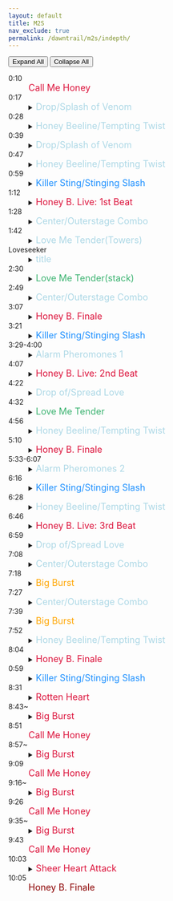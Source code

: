 ```yaml
---
layout: default
title: M2S
nav_exclude: true
permalink: /dawntrail/m2s/indepth/
---
```

<script>
      const expandElements = shouldExpand => {
        let detailsElements = document.querySelectorAll("details");

        detailsElements = [...detailsElements];

        if (shouldExpand) {
            detailsElements.map(item => item.setAttribute("open", shouldExpand));
        } else {
            detailsElements.map(item => item.removeAttribute("open"));
        }
    };
</script>
<button type="button" name="button" class="btn" onClick="expandElements(true)">Expand All</button> <button type="button" name="button" class="btn" onClick="expandElements(false)">Collapse All</button>
<dl>
  <dt>0:10</dt>
  <dd>
    <font size="4" color="Crimson">Call Me Honey</font>
  </dd>
  <dt>0:17</dt>
  <dd>
    <details><summary><font size="4" color="LightBlue">Drop/Splash of Venom</font></summary>
      Drop will store a pair stack for later, Splash will store a spread.
    </details>
  </dd>
  <dt>0:28</dt>
  <dd>
    <details><summary><font size="4" color="LightBlue">Honey Beeline/Tempting Twist</font></summary>
      Honey Beeline will cast a line aoe the width of the boss hitbox, followed by 8 circle aoes on the sides, leaving a safe line down the center.
Tempting Twist will be a donut aoe first, followed by a different set of circles leaving space on each intercard safe.
Resolve the stored spread or pair stack here.
    </details>
  </dd>
  <dt>0:39</dt>
  <dd>
    <details><summary><font size="4" color="LightBlue">Drop/Splash of Venom</font></summary>
      Drop will store a pair stack for later, Splash will store a spread.
      This Drop or Spread will always be the opposite of the first.
    </details>
  </dd>
  <dt>0:47</dt>
  <dd>
    <details><summary><font size="4" color="LightBlue">Honey Beeline/Tempting Twist</font></summary>
      Honey Beeline will cast a line aoe the width of the boss hitbox, followed by 8 circle aoes on the sides, leaving a safe line down the center.
Tempting Twist will be a donut aoe first, followed by a different set of circles leaving space on each intercard safe.
Resolve the stored spread or pair stack here.
      This will always be the opposite aoe as the first one.
    </details>
  </dd>
  <dt>0:59</dt>
  <dd>
    <details><summary><font size="4" color="DodgerBlue">Killer Sting/Stinging Slash</font></summary>
      Killer Sting is a tank stack, Stinging Slash is a conal cleave on first and second aggro.
    </details>
  </dd>
  <dt>1:12</dt>
  <dd>
    <details><summary><font size="4" color="Crimson">Honey B. Live: 1st Beat</font></summary>
      Hard hitting raidwide that also distributes 8 hearts randomly among all players. you will receive a debuff that acts as a dot and scales with the number of hearts collected. Getting hit by anything during this phase will increase your number of hearts, and if you acquire 4, you will take a lot of damage and be stunned for a few seconds, and the boss will heal 1% hp and receive a permanent stacking damage up buff.
    </details>
  </dd>
  <dt>1:28</dt>
  <dd>
    <details><summary><font size="4" color="LightBlue">Center/Outerstage Combo</font></summary>
      Centerstage and Outerstage are the same 3 sets of aoes, just reversed. the first will always be a set of either cardinal cones with a donut or intercard cones with a point-blank. the middle will always be a large cross aoe towards cardinals, and the last will always be the opposite of the first. center starts with the donut/cardinal cones, and outer starts with the point blank/intercard cones.
    </details>
  </dd>
  <dt>1:42</dt>
  <dd>
    <details><summary><font size="4" color="LightBlue">Love Me Tender(Towers)</font></summary>
      Towers will start spawning in random configurations, at 3 possible distances from the boss. the closest at the edge of her hitbox, the middle at just inside max melee, and the furthest at the wall. soaking a tower will give that player a heart, and an unsoaked tower will give raidwide damage and give everyone a heart. 11 total towers will spawn.
    </details>
  </dd>
  <dt>Loveseeker</dt>
  <dd>
    <details><summary><font size="4" color="LightBlue">title</font></summary>
      There will be a point blank aoe, then hearts will start floating away from the boss in a fixed triple swirl pattern, and hearts will start floating in from the outside of the arena towards random players.
    </details>
  </dd>
  <dt>2:30</dt>
  <dd>
    <details><summary><font size="4" color="MediumSeaGreen">Love Me Tender(stack)</font></summary>
      Hearts will stop spawning and a stack marker will appear on a random player with the least number of hearts. This stack will do a small amount of damage to up to 4 players and distribute 4 hearts to players who soak it.
    </details>
  </dd>
  <dt>2:49</dt>
  <dd>
    <details><summary><font size="4" color="LightBlue">Center/Outerstage Combo</font></summary>
      Centerstage and Outerstage are the same 3 sets of aoes, just reversed. the first will always be a set of either cardinal cones with a donut or intercard cones with a point-blank. the middle will always be a large cross aoe towards cardinals, and the last will always be the opposite of the first. center starts with the donut/cardinal cones, and outer starts with the point blank/intercard cones.
    </details>
  </dd>
  <dt>3:07</dt>
  <dd>
    <details><summary><font size="4" color="Crimson">Honey B. Finale</font></summary>
      Large raidwide damage signaling the end of the beat phase.
    </details>
  </dd>
  <dt>3:21</dt>
  <dd>
    <details><summary><font size="4" color="DodgerBlue">Killer Sting/Stinging Slash</font></summary>
      Killer Sting is a tank stack, Stinging Slash is a conal cleave on first and second aggro.
    </details>
  </dd>
  <dt>3:29-4:00</dt>
  <dd>
    <details><summary><font size="4" color="LightBlue">Alarm Pheromones 1</font></summary>
      Adds will start spawning around the arena and pointing arrows at random players, alternating all supports and all dps, until 16 have been baited.
    </details>
  </dd>
  <dt>4:07</dt>
  <dd>
    <details><summary><font size="4" color="Crimson">Honey B. Live: 2nd Beat</font></summary>
      Raidwide that gives 2 supports and 2 dps one heart each. Getting hit by anything during this phase will increase your number of hearts, and if you acquire 4, you will take a lot of damage and be stunned for a few seconds, and the boss will heal 1% hp and receive a permanent stacking damage up buff.
    </details>
  </dd>
  <dt>4:22</dt>
  <dd>
    <details><summary><font size="4" color="LightBlue">Drop of/Spread Love</font></summary>
      Drop will store a pair stack for later, Spread will store a spread.
    </details>
  </dd>
  <dt>4:32</dt>
  <dd>
    <details><summary><font size="4" color="MediumSeaGreen">Love Me Tender</font></summary>
      2 people with 0 hearts will start baiting large circle aoes underneath them, then after the 3rd one, 2 of them will get a stack marker. these can safely be stacked, as they do light damage, and the 8 hearts collectively will be split the same either way. at the same time, a 1 heart dps and a 1 heart support will recieve a spread aoe that will give a heart when hit, and 2 towers will spawn. the 2 one hearts will without a spread will need to take these.
    </details>
  </dd>
  <dt>4:56</dt>
  <dd>
    <details><summary><font size="4" color="LightBlue">Honey Beeline/Tempting Twist</font></summary>
      Honey Beeline will cast a line aoe the width of the boss hitbox, followed by 8 circle aoes on the sides, leaving a safe line down the center.
Tempting Twist will be a donut aoe first, followed by a different set of circles leaving space on each intercard safe.
Resolve the stored spread or pair stack here.
    </details>
  </dd>
  <dt>5:10</dt>
  <dd>
    <details><summary><font size="4" color="Crimson">Honey B. Finale</font></summary>
      Large raidwide damage signaling the end of the beat phase.
    </details>
  </dd>
  <dt>5:33-6:07</dt>
  <dd>
    <details><summary><font size="4" color="LightBlue">Alarm Pheromones 2</font></summary>
      This time, 4 adds will spawn and shoot arrows diagonally equidistant from one another, leaving a square safe area center, and 4 safe squares on the outside. after each set of lines go off, the lines shift, koving the outer safe zones and making the center square smaller. This happens 6 times total. On the first through fourth sets, 1 support and 1 dps will get a red marker indicating they will be hit by an aoe and drop a poison puddle. This aoe gives a vuln to ensure you cannot be hit by 2 of them. On the sixth set, one support and one dps will be targeted for a stack marker.
    </details>
  </dd>
  <dt>6:16</dt>
  <dd>
    <details><summary><font size="4" color="DodgerBlue">Killer Sting/Stinging Slash</font></summary>
      Killer Sting is a tank stack, Stinging Slash is a conal cleave on first and second aggro.
    </details>
  </dd>
  <dt>6:28</dt>
  <dd>
    <details><summary><font size="4" color="LightBlue">Honey Beeline/Tempting Twist</font></summary>
      Honey Beeline will cast a line aoe the width of the boss hitbox, followed by 8 circle aoes on the sides, leaving a safe line down the center.
Tempting Twist will be a donut aoe first, followed by a different set of circles leaving space on each intercard safe.
Resolve the stored spread or pair stack here.
    </details>
  </dd>
  <dt>6:46</dt>
  <dd>
    <details><summary><font size="4" color="Crimson">Honey B. Live: 3rd Beat</font></summary>
      Raidwide will give out no hearts this time, but everyone will receive a debuff all supports and all dps each receiving one with the same timer on it. when this debuff expires, it will explode into a large aoe that gives the debuff player a heart and does significant damage to anyone close by.
    </details>
  </dd>
  <dt>6:59</dt>
  <dd>
    <details><summary><font size="4" color="LightBlue">Drop of/Spread Love</font></summary>
      Drop will store a pair stack for later, Splash will store a spread.
    </details>
  </dd>
  <dt>7:08</dt>
  <dd>
    <details><summary><font size="4" color="LightBlue">Center/Outerstage Combo</font></summary>
      Centerstage and Outerstage are the same 3 sets of aoes, just reversed. the first will always be a set of either cardinal cones with a donut or intercard cones with a point-blank. the middle will always be a large cross aoe towards cardinals, and the last will always be the opposite of the first. center starts with the donut/cardinal cones, and outer starts with the point blank/intercard cones.
    </details>
  </dd>
  <dt>7:18</dt>
  <dd>
    <details><summary><font size="4" color="Orange">Big Burst</font></summary>
      The first set of debuffs will expire here, and 4 towers will spawn in either a vertical or horizontal rectangle shape. The towers must be soaked a few seconds after the aoes go off.
    </details>
  </dd>
  <dt>7:27</dt>
  <dd>
    <details><summary><font size="4" color="LightBlue">Center/Outerstage Combo</font></summary>
      Centerstage and Outerstage are the same 3 sets of aoes, just reversed. the first will always be a set of either cardinal cones with a donut or intercard cones with a point-blank. the middle will always be a large cross aoe towards cardinals, and the last will always be the opposite of the first. center starts with the donut/cardinal cones, and outer starts with the point blank/intercard cones.
    </details>
  </dd>
  <dt>7:39</dt>
  <dd>
    <details><summary><font size="4" color="Orange">Big Burst</font></summary>
      The second set of debuffs will expire here, and 4 towers will spawn in either a vertical or horizontal rectangle shape. The towers must be soaked a few seconds after the aoes go off.
    </details>
  </dd>
  <dt>7:52</dt>
  <dd>
    <details><summary><font size="4" color="LightBlue">Honey Beeline/Tempting Twist</font></summary>
      Honey Beeline will cast a line aoe the width of the boss hitbox, followed by 8 circle aoes on the sides, leaving a safe line down the center.
Tempting Twist will be a donut aoe first, followed by a different set of circles leaving space on each intercard safe.
Resolve the stored spread or pair stack here.
    </details>
  </dd>
  <dt>8:04</dt>
  <dd>
    <details><summary><font size="4" color="Crimson">Honey B. Finale</font></summary>
      Large raidwide damage signaling the end of the beat phase.
    </details>
  </dd>
  <dt>0:59</dt>
  <dd>
    <details><summary><font size="4" color="DodgerBlue">Killer Sting/Stinging Slash</font></summary>
      Killer Sting is a tank stack, Stinging Slash is a conal cleave on first and second aggro.
    </details>
  </dd>
  <dt>8:31</dt>
  <dd>
    <details><summary><font size="4" color="Crimson">Rotten Heart</font></summary>
      Huge raidwide that will give every player one of 2 debuffs, with 4 possible timers of each. if these debuffs are allowed to expire, those players will immediately die. when 2 players with opposite debuffs get close enough, the debuffs cleanse themselves and do raidwide damage (note that you can cleanse with a dead body if a player dies before they should cleanse). the raidwide from a cleansed debuff pair also applies a 6 second magic vuln that will lead to a wipe if it is still on when another pair is cleansed or when the boss does her raidwide. these debuffs must be cleansed before the timer hits 4 seconds or the vuln will not fall off before the next raidwide.
    </details>
  </dd>
  <dt>8:43~</dt>
  <dd>
    <details><summary><font size="4" color="Crimson">Big Burst</font></summary>
      First set of cleanses, time is an approximation.
    </details>
  </dd>
  <dt>8:51</dt>
  <dd><font size="4" color="Crimson">Call Me Honey</font>
  </dd>
  <dt>8:57~</dt>
  <dd>
    <details><summary><font size="4" color="Crimson">Big Burst</font></summary>
      Second set of cleanses, time is an approximation.
    </details>
  </dd>
  <dt>9:09</dt>
  <dd><font size="4" color="Crimson">Call Me Honey</font>
  </dd>
  <dt>9:16~</dt>
  <dd>
    <details><summary><font size="4" color="Crimson">Big Burst</font></summary>
      Third set of cleanses, time is an approximation.
    </details>
  </dd>
  <dt>9:26</dt>
  <dd><font size="4" color="Crimson">Call Me Honey</font>
  </dd>
  <dt>9:35~</dt>
  <dd>
    <details><summary><font size="4" color="Crimson">Big Burst</font></summary>
      Last set of cleanses, time is an approximation.
    </details>
  </dd>
  <dt>9:43</dt>
  <dd><font size="4" color="Crimson">Call Me Honey</font>
  </dd>
  <dt>10:03</dt>
  <dd>
    <details><summary><font size="4" color="Crimson">Sheer Heart Attack</font></summary>
      Every player will receive 4 hearts and be stunned, the boss will heal 8% and get 8 stacks of damage up. this effectively serves as her enrage.
    </details>
  </dd>
  <dt>10:05</dt>
  <dd>
    <font size="4" color="DarkRed">Honey B. Finale</font>
  </dd>
</dl>
